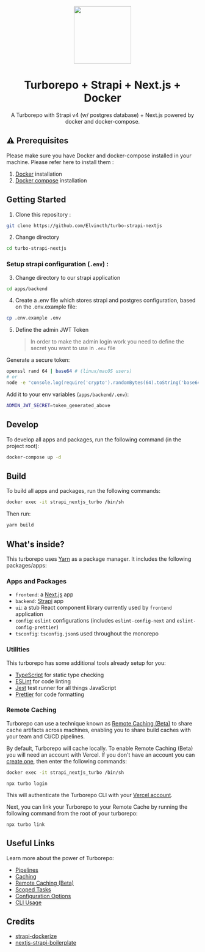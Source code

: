 <p align="center">
  <img src="https://user-images.githubusercontent.com/6602723/147492045-644eb08a-a933-42bf-bf30-1485db455da3.png" width="150">
</p>

<h1 align="center">Turborepo + Strapi + Next.js + Docker</h1>

<p align="center">A Turborepo with Strapi v4 (w/ postgres database) + Next.js powered by docker and docker-compose.</h1>

## ⚠️ Prerequisites

Please make sure you have Docker and docker-compose installed in your machine. Please refer here to install them :

1. [Docker](https://docs.docker.com/engine/install/) installation
2. [Docker compose](https://docs.docker.com/compose/install/) installation

## Getting Started

1. Clone this repository :

```bash
git clone https://github.com/Elvincth/turbo-strapi-nextjs
```

2. Change directory

```bash
cd turbo-strapi-nextjs
```

### Setup strapi configuration (`.env`) :

3. Change directory to our strapi application

```bash
cd apps/backend
```

4. Create a .env file which stores strapi and postgres configuration, based on the .env.example file:

```bash
cp .env.example .env
```

5. Define the admin JWT Token

   > In order to make the admin login work you need to define the secret you want to use in `.env` file

Generate a secure token:

```bash
openssl rand 64 | base64 # (linux/macOS users)
# or
node -e "console.log(require('crypto').randomBytes(64).toString('base64'))" # (all users)
```

Add it to your env variables (`apps/backend/.env`):

```bash
ADMIN_JWT_SECRET=token_generated_above
```

## Develop

To develop all apps and packages, run the following command (in the project root):

```bash
docker-compose up -d
```

## Build

To build all apps and packages, run the following commands:

```bash
docker exec -it strapi_nextjs_turbo /bin/sh
```

Then run:

```bash
yarn build
```

## What's inside?

This turborepo uses [Yarn](https://classic.yarnpkg.com/lang/en/) as a package manager. It includes the following packages/apps:

### Apps and Packages

- `frontend`: a [Next.js](https://nextjs.org) app
- `backend`: [Strapi](https://strapi.io/) app
- `ui`: a stub React component library currently used by `frontend` application
- `config`: `eslint` configurations (includes `eslint-config-next` and `eslint-config-prettier`)
- `tsconfig`: `tsconfig.json`s used throughout the monorepo

### Utilities

This turborepo has some additional tools already setup for you:

- [TypeScript](https://www.typescriptlang.org/) for static type checking
- [ESLint](https://eslint.org/) for code linting
- [Jest](https://jestjs.io) test runner for all things JavaScript
- [Prettier](https://prettier.io) for code formatting

### Remote Caching

Turborepo can use a technique known as [Remote Caching (Beta)](https://turborepo.org/docs/features/remote-caching) to share cache artifacts across machines, enabling you to share build caches with your team and CI/CD pipelines.

By default, Turborepo will cache locally. To enable Remote Caching (Beta) you will need an account with Vercel. If you don't have an account you can [create one](https://vercel.com/signup), then enter the following commands:

```bash
docker exec -it strapi_nextjs_turbo /bin/sh
```

```
npx turbo login
```

This will authenticate the Turborepo CLI with your [Vercel account](https://vercel.com/docs/concepts/personal-accounts/overview).

Next, you can link your Turborepo to your Remote Cache by running the following command from the root of your turborepo:

```
npx turbo link
```

## Useful Links

Learn more about the power of Turborepo:

- [Pipelines](https://turborepo.org/docs/features/pipelines)
- [Caching](https://turborepo.org/docs/features/caching)
- [Remote Caching (Beta)](https://turborepo.org/docs/features/remote-caching)
- [Scoped Tasks](https://turborepo.org/docs/features/scopes)
- [Configuration Options](https://turborepo.org/docs/reference/configuration)
- [CLI Usage](https://turborepo.org/docs/reference/command-line-reference)

## Credits

- [strapi-dockerize](https://github.com/kevinadhiguna/strapi-dockerize)
- [nextjs-strapi-boilerplate](https://github.com/kevinadhiguna/strapi-dockerize)

